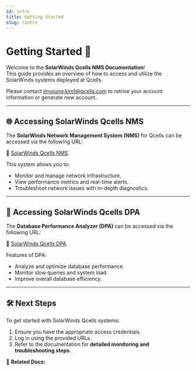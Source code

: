 ```yaml
---
id: intro
title: Getting Started
slug: /intro
---
```


# Getting Started 🚀

Welcome to the **SolarWinds Qcells NMS Documentation**!  
This guide provides an overview of how to access and utilize the SolarWinds systems deployed at Qcells.

Please contact jinyoung.kim1@qcells.com to retrive your account information or generate new account. 

---

## **🌐 Accessing SolarWinds Qcells NMS**
The **SolarWinds Network Management System (NMS)** for Qcells can be accessed via the following URL:

🔗 [SolarWinds Qcells NMS](https://10.204.42.7)

This system allows you to:
- Monitor and manage network infrastructure.
- View performance metrics and real-time alerts.
- Troubleshoot network issues with in-depth diagnostics.

---

## **🔹 Accessing SolarWinds Qcells DPA**
The **Database Performance Analyzer (DPA)** can be accessed via the following URL:

🔗 [SolarWinds Qcells DPA](https://10.204.42.7:8124)

Features of DPA:
- Analyze and optimize database performance.
- Monitor slow queries and system load.
- Improve overall database efficiency.

---

## **🛠 Next Steps**
To get started with SolarWinds Qcells systems:
1. Ensure you have the appropriate access credentials.
2. Log in using the provided URLs.
3. Refer to the documentation for **detailed monitoring and troubleshooting steps**.

🔗 **Related Docs:**
